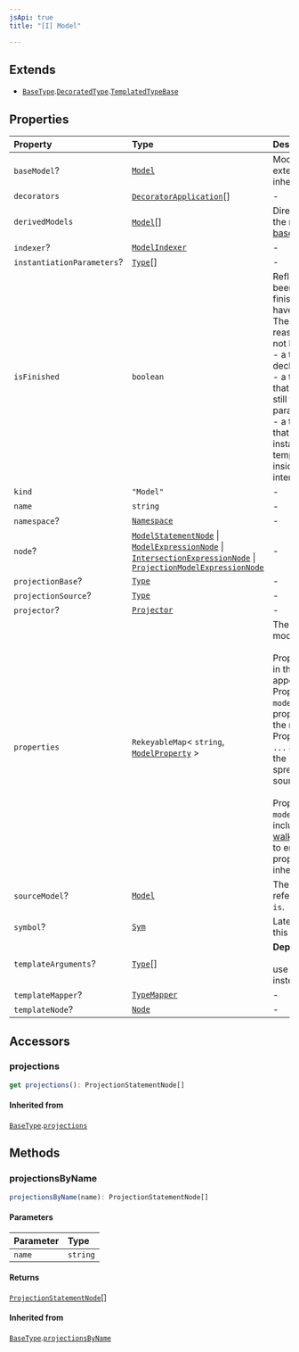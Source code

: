 ```yaml
---
jsApi: true
title: "[I] Model"

---
```

## Extends

- [`BaseType`](Interface.BaseType.md).[`DecoratedType`](Interface.DecoratedType.md).[`TemplatedTypeBase`](Interface.TemplatedTypeBase.md)

## Properties

| Property | Type | Description |
| :------ | :------ | :------ |
| `baseModel`? | [`Model`](Interface.Model.md) | Model this model extends. This represent inheritance. |
| `decorators` | [`DecoratorApplication`](Interface.DecoratorApplication.md)[] | - |
| `derivedModels` | [`Model`](Interface.Model.md)[] | Direct children. This is the reverse relation of [baseModel](Interface.ArrayModelType.md#basemodel) |
| `indexer`? | [`ModelIndexer`](Type.ModelIndexer.md) | - |
| `instantiationParameters`? | [`Type`](Type.Type.md)[] | - |
| `isFinished` | `boolean` | Reflect if a type has been finished(Decorators have been called).<br />There is multiple reasons a type might not be finished:<br />- a template declaration will not<br />- a template instance that argument that are still template parameters<br />- a template instance that is only partially instantiated(like a templated operation inside a templated interface) |
| `kind` | `"Model"` | - |
| `name` | `string` | - |
| `namespace`? | [`Namespace`](Interface.Namespace.md) | - |
| `node`? | [`ModelStatementNode`](Interface.ModelStatementNode.md) \| [`ModelExpressionNode`](Interface.ModelExpressionNode.md) \| [`IntersectionExpressionNode`](Interface.IntersectionExpressionNode.md) \| [`ProjectionModelExpressionNode`](Interface.ProjectionModelExpressionNode.md) | - |
| `projectionBase`? | [`Type`](Type.Type.md) | - |
| `projectionSource`? | [`Type`](Type.Type.md) | - |
| `projector`? | [`Projector`](Interface.Projector.md) | - |
| `properties` | `RekeyableMap`< `string`, [`ModelProperty`](Interface.ModelProperty.md) \> | The properties of the model.<br /><br />Properties are ordered in the order that they appear in source.<br />Properties obtained via `model is` appear before properties defined in<br />the model body. Properties obtained via `...` are inserted where the<br />spread appears in source.<br /><br />Properties inherited via `model extends` are not included. Use<br />[walkPropertiesInherited](Function.walkPropertiesInherited.md) to enumerate all properties in the<br />inheritance hierarchy. |
| `sourceModel`? | [`Model`](Interface.Model.md) | The model that is referenced via `model is`. |
| `symbol`? | [`Sym`](Interface.Sym.md) | Late-bound symbol of this model type. |
| `templateArguments`? | [`Type`](Type.Type.md)[] | **Deprecated**<br /><br />use templateMapper instead. |
| `templateMapper`? | [`TypeMapper`](Interface.TypeMapper.md) | - |
| `templateNode`? | [`Node`](Type.Node.md) | - |

## Accessors

### projections

```ts
get projections(): ProjectionStatementNode[]
```

#### Inherited from

[`BaseType`](Interface.BaseType.md).[`projections`](Interface.BaseType.md#projections)

## Methods

### projectionsByName

```ts
projectionsByName(name): ProjectionStatementNode[]
```

#### Parameters

| Parameter | Type |
| :------ | :------ |
| `name` | `string` |

#### Returns

[`ProjectionStatementNode`](Interface.ProjectionStatementNode.md)[]

#### Inherited from

[`BaseType`](Interface.BaseType.md).[`projectionsByName`](Interface.BaseType.md#projectionsbyname)
